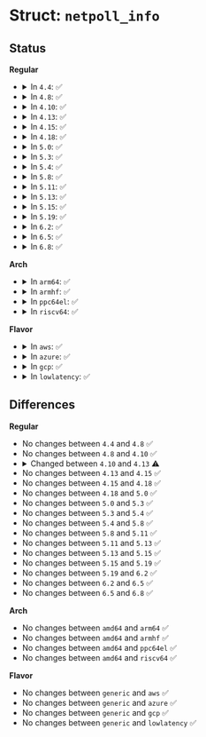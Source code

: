 # Struct: <code>netpoll_info</code>

## Status
<b>Regular</b>
<ul>
<li>
<details>
<summary>In <code>4.4</code>: ✅</summary>

```c
struct netpoll_info {
    atomic_t refcnt;
    struct semaphore dev_lock;
    struct sk_buff_head txq;
    struct delayed_work tx_work;
    struct netpoll *netpoll;
    struct callback_head rcu;
};
```
</details>
</li>
<li>
<details>
<summary>In <code>4.8</code>: ✅</summary>

```c
struct netpoll_info {
    atomic_t refcnt;
    struct semaphore dev_lock;
    struct sk_buff_head txq;
    struct delayed_work tx_work;
    struct netpoll *netpoll;
    struct callback_head rcu;
};
```
</details>
</li>
<li>
<details>
<summary>In <code>4.10</code>: ✅</summary>

```c
struct netpoll_info {
    atomic_t refcnt;
    struct semaphore dev_lock;
    struct sk_buff_head txq;
    struct delayed_work tx_work;
    struct netpoll *netpoll;
    struct callback_head rcu;
};
```
</details>
</li>
<li>
<details>
<summary>In <code>4.13</code>: ✅</summary>

```c
struct netpoll_info {
    refcount_t refcnt;
    struct semaphore dev_lock;
    struct sk_buff_head txq;
    struct delayed_work tx_work;
    struct netpoll *netpoll;
    struct callback_head rcu;
};
```
</details>
</li>
<li>
<details>
<summary>In <code>4.15</code>: ✅</summary>

```c
struct netpoll_info {
    refcount_t refcnt;
    struct semaphore dev_lock;
    struct sk_buff_head txq;
    struct delayed_work tx_work;
    struct netpoll *netpoll;
    struct callback_head rcu;
};
```
</details>
</li>
<li>
<details>
<summary>In <code>4.18</code>: ✅</summary>

```c
struct netpoll_info {
    refcount_t refcnt;
    struct semaphore dev_lock;
    struct sk_buff_head txq;
    struct delayed_work tx_work;
    struct netpoll *netpoll;
    struct callback_head rcu;
};
```
</details>
</li>
<li>
<details>
<summary>In <code>5.0</code>: ✅</summary>

```c
struct netpoll_info {
    refcount_t refcnt;
    struct semaphore dev_lock;
    struct sk_buff_head txq;
    struct delayed_work tx_work;
    struct netpoll *netpoll;
    struct callback_head rcu;
};
```
</details>
</li>
<li>
<details>
<summary>In <code>5.3</code>: ✅</summary>

```c
struct netpoll_info {
    refcount_t refcnt;
    struct semaphore dev_lock;
    struct sk_buff_head txq;
    struct delayed_work tx_work;
    struct netpoll *netpoll;
    struct callback_head rcu;
};
```
</details>
</li>
<li>
<details>
<summary>In <code>5.4</code>: ✅</summary>

```c
struct netpoll_info {
    refcount_t refcnt;
    struct semaphore dev_lock;
    struct sk_buff_head txq;
    struct delayed_work tx_work;
    struct netpoll *netpoll;
    struct callback_head rcu;
};
```
</details>
</li>
<li>
<details>
<summary>In <code>5.8</code>: ✅</summary>

```c
struct netpoll_info {
    refcount_t refcnt;
    struct semaphore dev_lock;
    struct sk_buff_head txq;
    struct delayed_work tx_work;
    struct netpoll *netpoll;
    struct callback_head rcu;
};
```
</details>
</li>
<li>
<details>
<summary>In <code>5.11</code>: ✅</summary>

```c
struct netpoll_info {
    refcount_t refcnt;
    struct semaphore dev_lock;
    struct sk_buff_head txq;
    struct delayed_work tx_work;
    struct netpoll *netpoll;
    struct callback_head rcu;
};
```
</details>
</li>
<li>
<details>
<summary>In <code>5.13</code>: ✅</summary>

```c
struct netpoll_info {
    refcount_t refcnt;
    struct semaphore dev_lock;
    struct sk_buff_head txq;
    struct delayed_work tx_work;
    struct netpoll *netpoll;
    struct callback_head rcu;
};
```
</details>
</li>
<li>
<details>
<summary>In <code>5.15</code>: ✅</summary>

```c
struct netpoll_info {
    refcount_t refcnt;
    struct semaphore dev_lock;
    struct sk_buff_head txq;
    struct delayed_work tx_work;
    struct netpoll *netpoll;
    struct callback_head rcu;
};
```
</details>
</li>
<li>
<details>
<summary>In <code>5.19</code>: ✅</summary>

```c
struct netpoll_info {
    refcount_t refcnt;
    struct semaphore dev_lock;
    struct sk_buff_head txq;
    struct delayed_work tx_work;
    struct netpoll *netpoll;
    struct callback_head rcu;
};
```
</details>
</li>
<li>
<details>
<summary>In <code>6.2</code>: ✅</summary>

```c
struct netpoll_info {
    refcount_t refcnt;
    struct semaphore dev_lock;
    struct sk_buff_head txq;
    struct delayed_work tx_work;
    struct netpoll *netpoll;
    struct callback_head rcu;
};
```
</details>
</li>
<li>
<details>
<summary>In <code>6.5</code>: ✅</summary>

```c
struct netpoll_info {
    refcount_t refcnt;
    struct semaphore dev_lock;
    struct sk_buff_head txq;
    struct delayed_work tx_work;
    struct netpoll *netpoll;
    struct callback_head rcu;
};
```
</details>
</li>
<li>
<details>
<summary>In <code>6.8</code>: ✅</summary>

```c
struct netpoll_info {
    refcount_t refcnt;
    struct semaphore dev_lock;
    struct sk_buff_head txq;
    struct delayed_work tx_work;
    struct netpoll *netpoll;
    struct callback_head rcu;
};
```
</details>
</li>
</ul>
<b>Arch</b>
<ul>
<li>
<details>
<summary>In <code>arm64</code>: ✅</summary>

```c
struct netpoll_info {
    refcount_t refcnt;
    struct semaphore dev_lock;
    struct sk_buff_head txq;
    struct delayed_work tx_work;
    struct netpoll *netpoll;
    struct callback_head rcu;
};
```
</details>
</li>
<li>
<details>
<summary>In <code>armhf</code>: ✅</summary>

```c
struct netpoll_info {
    refcount_t refcnt;
    struct semaphore dev_lock;
    struct sk_buff_head txq;
    struct delayed_work tx_work;
    struct netpoll *netpoll;
    struct callback_head rcu;
};
```
</details>
</li>
<li>
<details>
<summary>In <code>ppc64el</code>: ✅</summary>

```c
struct netpoll_info {
    refcount_t refcnt;
    struct semaphore dev_lock;
    struct sk_buff_head txq;
    struct delayed_work tx_work;
    struct netpoll *netpoll;
    struct callback_head rcu;
};
```
</details>
</li>
<li>
<details>
<summary>In <code>riscv64</code>: ✅</summary>

```c
struct netpoll_info {
    refcount_t refcnt;
    struct semaphore dev_lock;
    struct sk_buff_head txq;
    struct delayed_work tx_work;
    struct netpoll *netpoll;
    struct callback_head rcu;
};
```
</details>
</li>
</ul>
<b>Flavor</b>
<ul>
<li>
<details>
<summary>In <code>aws</code>: ✅</summary>

```c
struct netpoll_info {
    refcount_t refcnt;
    struct semaphore dev_lock;
    struct sk_buff_head txq;
    struct delayed_work tx_work;
    struct netpoll *netpoll;
    struct callback_head rcu;
};
```
</details>
</li>
<li>
<details>
<summary>In <code>azure</code>: ✅</summary>

```c
struct netpoll_info {
    refcount_t refcnt;
    struct semaphore dev_lock;
    struct sk_buff_head txq;
    struct delayed_work tx_work;
    struct netpoll *netpoll;
    struct callback_head rcu;
};
```
</details>
</li>
<li>
<details>
<summary>In <code>gcp</code>: ✅</summary>

```c
struct netpoll_info {
    refcount_t refcnt;
    struct semaphore dev_lock;
    struct sk_buff_head txq;
    struct delayed_work tx_work;
    struct netpoll *netpoll;
    struct callback_head rcu;
};
```
</details>
</li>
<li>
<details>
<summary>In <code>lowlatency</code>: ✅</summary>

```c
struct netpoll_info {
    refcount_t refcnt;
    struct semaphore dev_lock;
    struct sk_buff_head txq;
    struct delayed_work tx_work;
    struct netpoll *netpoll;
    struct callback_head rcu;
};
```
</details>
</li>
</ul>

## Differences
<b>Regular</b>
<ul>
<li>
No changes between <code>4.4</code> and <code>4.8</code> ✅
</li>
<li>
No changes between <code>4.8</code> and <code>4.10</code> ✅
</li>
<li>
<details>
<summary>Changed between <code>4.10</code> and <code>4.13</code> ⚠️</summary>
<ul>
<li>
<b>Field type changed. </b>
<code>atomic_t refcnt</code> ➡️ <code>refcount_t refcnt</code>
</li>
</ul>
</details>
</li>
<li>
No changes between <code>4.13</code> and <code>4.15</code> ✅
</li>
<li>
No changes between <code>4.15</code> and <code>4.18</code> ✅
</li>
<li>
No changes between <code>4.18</code> and <code>5.0</code> ✅
</li>
<li>
No changes between <code>5.0</code> and <code>5.3</code> ✅
</li>
<li>
No changes between <code>5.3</code> and <code>5.4</code> ✅
</li>
<li>
No changes between <code>5.4</code> and <code>5.8</code> ✅
</li>
<li>
No changes between <code>5.8</code> and <code>5.11</code> ✅
</li>
<li>
No changes between <code>5.11</code> and <code>5.13</code> ✅
</li>
<li>
No changes between <code>5.13</code> and <code>5.15</code> ✅
</li>
<li>
No changes between <code>5.15</code> and <code>5.19</code> ✅
</li>
<li>
No changes between <code>5.19</code> and <code>6.2</code> ✅
</li>
<li>
No changes between <code>6.2</code> and <code>6.5</code> ✅
</li>
<li>
No changes between <code>6.5</code> and <code>6.8</code> ✅
</li>
</ul>
<b>Arch</b>
<ul>
<li>
No changes between <code>amd64</code> and <code>arm64</code> ✅
</li>
<li>
No changes between <code>amd64</code> and <code>armhf</code> ✅
</li>
<li>
No changes between <code>amd64</code> and <code>ppc64el</code> ✅
</li>
<li>
No changes between <code>amd64</code> and <code>riscv64</code> ✅
</li>
</ul>
<b>Flavor</b>
<ul>
<li>
No changes between <code>generic</code> and <code>aws</code> ✅
</li>
<li>
No changes between <code>generic</code> and <code>azure</code> ✅
</li>
<li>
No changes between <code>generic</code> and <code>gcp</code> ✅
</li>
<li>
No changes between <code>generic</code> and <code>lowlatency</code> ✅
</li>
</ul>
